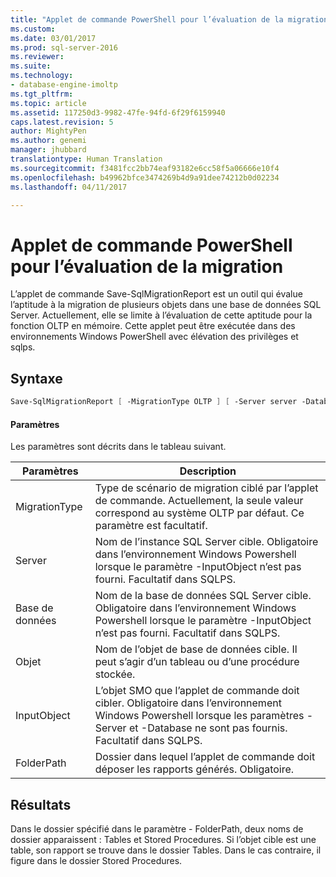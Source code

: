 ```yaml
---
title: "Applet de commande PowerShell pour l’évaluation de la migration | Microsoft Docs"
ms.custom: 
ms.date: 03/01/2017
ms.prod: sql-server-2016
ms.reviewer: 
ms.suite: 
ms.technology:
- database-engine-imoltp
ms.tgt_pltfrm: 
ms.topic: article
ms.assetid: 117250d3-9982-47fe-94fd-6f29f6159940
caps.latest.revision: 5
author: MightyPen
ms.author: genemi
manager: jhubbard
translationtype: Human Translation
ms.sourcegitcommit: f3481fcc2bb74eaf93182e6cc58f5a06666e10f4
ms.openlocfilehash: b49962bfce3474269b4d9a91dee74212b0d02234
ms.lasthandoff: 04/11/2017

---
```

# <a name="powershell-cmdlet-for-migration-evaluation"></a>Applet de commande PowerShell pour l’évaluation de la migration
  L’applet de commande Save-SqlMigrationReport est un outil qui évalue l’aptitude à la migration de plusieurs objets dans une base de données SQL Server. Actuellement, elle se limite à l’évaluation de cette aptitude pour la fonction OLTP en mémoire. Cette applet peut être exécutée dans des environnements Windows PowerShell avec élévation des privilèges et sqlps.  
  
## <a name="syntax"></a>Syntaxe  
  
```powershell  
Save-SqlMigrationReport [ -MigrationType OLTP ] [ -Server server -Database database [ -Object object_name ] ]  |  [ -InputObject smo_object ] -FolderPath path  
```  
  
#### <a name="parameters"></a>Paramètres  
 Les paramètres sont décrits dans le tableau suivant.  
  
|Paramètres|Description|  
|----------------|-----------------|  
|MigrationType|Type de scénario de migration ciblé par l’applet de commande. Actuellement, la seule valeur correspond au système OLTP par défaut. Ce paramètre est facultatif.|  
|Server|Nom de l’instance SQL Server cible. Obligatoire dans l’environnement Windows Powershell lorsque le paramètre -InputObject n’est pas fourni. Facultatif dans SQLPS.|  
|Base de données|Nom de la base de données SQL Server cible. Obligatoire dans l’environnement Windows Powershell lorsque le paramètre -InputObject n’est pas fourni. Facultatif dans SQLPS.|  
|Objet|Nom de l’objet de base de données cible. Il peut s’agir d’un tableau ou d’une procédure stockée.|  
|InputObject|L’objet SMO que l’applet de commande doit cibler. Obligatoire dans l’environnement Windows Powershell lorsque les paramètres -Server et -Database ne sont pas fournis. Facultatif dans SQLPS.|  
|FolderPath|Dossier dans lequel l’applet de commande doit déposer les rapports générés. Obligatoire.|  
  
## <a name="results"></a>Résultats  
 Dans le dossier spécifié dans le paramètre - FolderPath, deux noms de dossier apparaissent : Tables et Stored Procedures. Si l’objet cible est une table, son rapport se trouve dans le dossier Tables. Dans le cas contraire, il figure dans le dossier Stored Procedures.  
  
  
